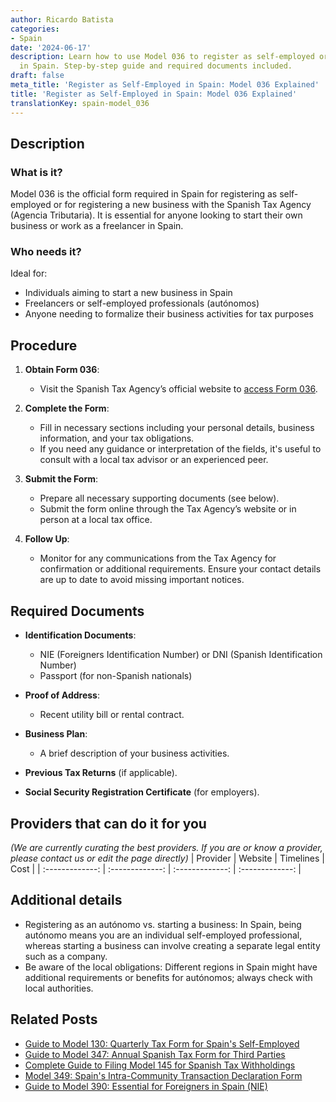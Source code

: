 ```yaml
---
author: Ricardo Batista
categories:
- Spain
date: '2024-06-17'
description: Learn how to use Model 036 to register as self-employed or start a business
  in Spain. Step-by-step guide and required documents included.
draft: false
meta_title: 'Register as Self-Employed in Spain: Model 036 Explained'
title: 'Register as Self-Employed in Spain: Model 036 Explained'
translationKey: spain-model_036
---
```


## Description
### What is it?
Model 036 is the official form required in Spain for registering as self-employed or for registering a new business with the Spanish Tax Agency (Agencia Tributaria). It is essential for anyone looking to start their own business or work as a freelancer in Spain.

### Who needs it?
Ideal for:
- Individuals aiming to start a new business in Spain
- Freelancers or self-employed professionals (autónomos)
- Anyone needing to formalize their business activities for tax purposes

## Procedure
1. **Obtain Form 036**:
   - Visit the Spanish Tax Agency’s official website to [access Form 036](https://sede.agenciatributaria.gob.es/Sede/procedimientoini/G322.shtml).

2. **Complete the Form**:
   - Fill in necessary sections including your personal details, business information, and your tax obligations.
   - If you need any guidance or interpretation of the fields, it's useful to consult with a local tax advisor or an experienced peer.

3. **Submit the Form**:
   - Prepare all necessary supporting documents (see below).
   - Submit the form online through the Tax Agency’s website or in person at a local tax office.

4. **Follow Up**:
   - Monitor for any communications from the Tax Agency for confirmation or additional requirements. Ensure your contact details are up to date to avoid missing important notices.

## Required Documents
- **Identification Documents**:
  - NIE (Foreigners Identification Number) or DNI (Spanish Identification Number)
  - Passport (for non-Spanish nationals)

- **Proof of Address**:
  - Recent utility bill or rental contract.

- **Business Plan**:
  - A brief description of your business activities.

- **Previous Tax Returns** (if applicable).

- **Social Security Registration Certificate** (for employers).

## Providers that can do it for you
_(We are currently curating the best providers. If you are or know a provider, please contact us or edit the page directly)_
| Provider        |     Website     |     Timelines    |       Cost      |
| :-------------: | :-------------: |  :-------------: | :-------------: |

## Additional details
- Registering as an autónomo vs. starting a business: In Spain, being autónomo means you are an individual self-employed professional, whereas starting a business can involve creating a separate legal entity such as a company.
- Be aware of the local obligations: Different regions in Spain might have additional requirements or benefits for autónomos; always check with local authorities.



## Related Posts

- [Guide to Model 130: Quarterly Tax Form for Spain's Self-Employed](https://tramitit.com/guides/spain/model_130/)
- [Guide to Model 347: Annual Spanish Tax Form for Third Parties](https://tramitit.com/guides/spain/model_347/)
- [Complete Guide to Filing Model 145 for Spanish Tax Withholdings](https://tramitit.com/guides/spain/model_145/)
- [Model 349: Spain's Intra-Community Transaction Declaration Form](https://tramitit.com/guides/spain/model_349/)
- [Guide to Model 390: Essential for Foreigners in Spain (NIE)](https://tramitit.com/guides/spain/model_390/)